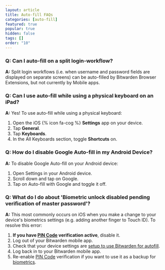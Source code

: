 ```yaml
---
layout: article
title: Auto-fill FAQs
categories: [auto-fill]
featured: true
popular: true
hidden: false
tags: []
order: "10"
---
```


### Q: Can I auto-fill on a split login-workflow?

**A:** Split login workflows (i.e. when username and password fields are displayed on separate screens) can be auto-filled by Bitwarden Browser Extensions, but not currently by Mobile apps.

### Q: Can I use auto-fill while using a physical keyboard on an iPad?

**A:** Yes! To use auto-fill while using a physical keyboard:

1. Open the iOS {% icon fa-cog %} **Settings** app on your device.
2. Tap **General**.
3. Tap **Keyboards**.
4. In the All Keyboards section, toggle **Shortcuts** on.

### Q: How do I disable Google Auto-fill in my Android Device?

**A:** To disable Google Auto-fill on your Android device:

1. Open Settings in your Android device.
2. Scroll down and tap on Google.
3. Tap on Auto-fill with Google and toggle it off.

### Q: What do I do about 'Biometric unlock disabled pending verification of master password'?

**A:** This most commonly occurs on iOS when you make a change to your device's biometrics settings (e.g. adding another finger to Touch ID). To resolve this error:

1. **If you have [PIN Code]({{site.baseurl}}/unlock-with-pin/) verification active**, disable it.
2. Log out of your Bitwarden mobile app.
3. Check that your device settings are [setup to use Bitwarden for autofill]({{site.baseurl}}/auto-fill-ios/#keyboard-auto-fill).
4. Log back in to your Bitwarden mobile app.
5. Re-enable [PIN Code]({{site.baseurl}}/unlock-with-pin/) verification if you want to use it as a backup for [biometrics]({{site.baseurl}}/biometrics/).

